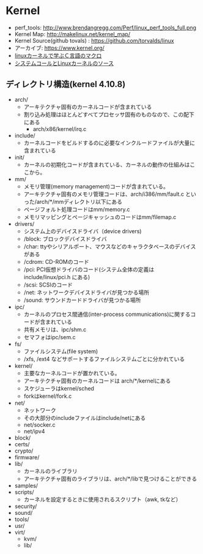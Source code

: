 # Kernel

* perf_tools: http://www.brendangregg.com/Perf/linux_perf_tools_full.png
* Kernel Map: http://makelinux.net/kernel_map/
* Kernel Source(github tovals) : https://github.com/torvalds/linux
* アーカイブ: https://www.kernel.org/
* [linuxカーネルで学ぶＣ言語のマクロ](http://qiita.com/satoru_takeuchi/items/3769a644f7113f2c8040)
* [システムコールとLinuxカーネルのソース](http://www.coins.tsukuba.ac.jp/~yas/coins/os2-2012/2012-12-04/)

## ディレクトリ構造(kernel 4.10.8)
* arch/
    * アーキテクチャ固有のカーネルコードが含まれている
    * 割り込み処理はほとんどすべてプロセッサ固有のものなので、この配下にある
        * arch/x86/kernel/irq.c
* include/
    * カーネルコードをビルドするのに必要なインクルードファイルが大量に含まれている
* init/
    * カーネルの初期化コードが含まれている、カーネルの動作の仕組みはここから。
* mm/
    * メモリ管理(memory management)コードが含まれている。
    * アーキテクチャ固有のメモリ管理コードは、arch/i386/mm/fault.c といった/arch/*/mmディレクトリ以下にある
    * ページフォルト処理コードはmm/memory.c
    * メモリマッピングとページキャッシュのコードはmm/filemap.c
* drivers/
    * システム上のデバイスドライバ（device drivers)
    * /block: ブロックデバイスドライバ
    * /char: ttyやシリアルポート、マウスなどのキャラクタベースのデバイスがある
    * /cdrom: CD-ROMのコード
    * /pci: PCI仮想ドライバのコード(システム全体の定義はinclude/linux/pci.h にある)
    * /scsi: SCSIのコード
    * /net: ネットワークデバイスドライバが見つかる場所
    * /sound: サウンドカードドライバが見つかる場所
* ipc/
    * カーネルのプロセス間通信(inter-process communications)に関するコードが含まれている
    * 共有メモリは、ipc/shm.c
    * セマフォはipc/sem.c
* fs/
    * ファイルシステム(file system)
    * /xfs, /ext4 などサポートするファイルシステムごとに分かれている
* kernel/
    * 主要なカーネルコードが置かれている。
    * アーキテクチャ固有のカーネルコードは arch/*/kernelにある
    * スケジューラはkernel/sched
    * forkはkernel/fork.c
* net/
    * ネットワーク
    * その大部分のincludeファイルはinclude/netにある
    * net/socker.c
    * net/ipv4
* block/
* certs/
* crypto/
* firmware/
* lib/
    * カーネルのライブラリ
    * アーキテクチャ固有のライブラリは、arch/*/libで見つけることができる
* samples/
* scripts/
    * カーネルを設定するときに使用されるスクリプト（awk, tkなど）
* security/
* sound/
* tools/
* usr/
* virt/
    * kvm/
    * lib/
